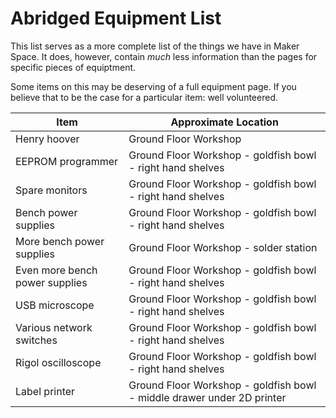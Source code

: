 # Abridged Equipment List

This list serves as a more complete list of the things we have in Maker Space.
It does, however, contain *much* less information than the pages for specific pieces of equiptment.

Some items on this may be deserving of a full equipment page.
If you believe that to be the case for a particular item: well volunteered.

|Item|Approximate Location|
|---|---|
|Henry hoover|Ground Floor Workshop|
|EEPROM programmer|Ground Floor Workshop - goldfish bowl - right hand shelves|
|Spare monitors|Ground Floor Workshop - goldfish bowl - right hand shelves|
|Bench power supplies|Ground Floor Workshop - goldfish bowl - right hand shelves|
|More bench power supplies|Ground Floor Workshop - solder station|
|Even more bench power supplies|Ground Floor Workshop - goldfish bowl - right hand shelves|
|USB microscope|Ground Floor Workshop - goldfish bowl - right hand shelves|
|Various network switches|Ground Floor Workshop - goldfish bowl - right hand shelves|
|Rigol oscilloscope|Ground Floor Workshop - goldfish bowl - right hand shelves|
|Label printer|Ground Floor Workshop - goldfish bowl - middle drawer under 2D printer|
